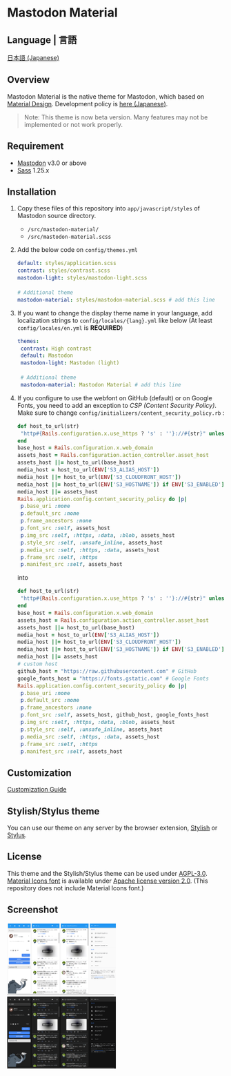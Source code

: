# Mastodon Material

## Language | 言語

[日本語 (Japanese)](README_ja.md)

## Overview

Mastodon Material is the native theme for Mastodon, which based on [Material Design](https://material.io). Development policy is [here (Japanese)](docs/development_policy_ja.md).

> Note: This theme is now beta version. Many features may not be implemented or not work properly. 

## Requirement

- [Mastodon](https://github.com/tootsuite/mastodon) v3.0 or above
- [Sass](https://sass-lang.com) 1.25.x

## Installation

1. Copy these files of this repository into `app/javascript/styles` of Mastodon source directory.
   
   * `/src/mastodon-material/`
   * `/src/mastodon-material.scss`

2. Add the below code on `config/themes.yml` 
   
   ```yml
   default: styles/application.scss
   contrast: styles/contrast.scss
   mastodon-light: styles/mastodon-light.scss
   
   # Additional theme
   mastodon-material: styles/mastodon-material.scss # add this line
   ```

3. If you want to change the display theme name in your language, add localization strings to `config/locales/{lang}.yml` like below (At least `config/locales/en.yml` is **REQUIRED**)
   
   ```yml
   themes:
    contrast: High contrast
    default: Mastodon
    mastodon-light: Mastodon (light)
   
    # Additional theme
    mastodon-material: Mastodon Material # add this line
   ```

4. If you configure to use the webfont on GitHub (default) or on Google Fonts, you need to add an exception to *CSP (Content Security Policy)*. Make sure to change `config/initializers/content_security_policy.rb` :
   
   ```ruby
   def host_to_url(str)
    "http#{Rails.configuration.x.use_https ? 's' : ''}://#{str}" unless str.blank?
   end
   base_host = Rails.configuration.x.web_domain
   assets_host = Rails.configuration.action_controller.asset_host
   assets_host ||= host_to_url(base_host)
   media_host = host_to_url(ENV['S3_ALIAS_HOST'])
   media_host ||= host_to_url(ENV['S3_CLOUDFRONT_HOST'])
   media_host ||= host_to_url(ENV['S3_HOSTNAME']) if ENV['S3_ENABLED'] == 'true'
   media_host ||= assets_host
   Rails.application.config.content_security_policy do |p|
    p.base_uri :none
    p.default_src :none
    p.frame_ancestors :none
    p.font_src :self, assets_host
    p.img_src :self, :https, :data, :blob, assets_host
    p.style_src :self, :unsafe_inline, assets_host
    p.media_src :self, :https, :data, assets_host
    p.frame_src :self, :https
    p.manifest_src :self, assets_host
   ```
   
   into
   
   ```ruby
   def host_to_url(str)
    "http#{Rails.configuration.x.use_https ? 's' : ''}://#{str}" unless str.blank?
   end
   base_host = Rails.configuration.x.web_domain
   assets_host = Rails.configuration.action_controller.asset_host
   assets_host ||= host_to_url(base_host)
   media_host = host_to_url(ENV['S3_ALIAS_HOST'])
   media_host ||= host_to_url(ENV['S3_CLOUDFRONT_HOST'])
   media_host ||= host_to_url(ENV['S3_HOSTNAME']) if ENV['S3_ENABLED'] == 'true'
   media_host ||= assets_host
   # custom host
   github_host = "https://raw.githubusercontent.com" # GitHub
   google_fonts_host = "https://fonts.gstatic.com" # Google Fonts
   Rails.application.config.content_security_policy do |p|
    p.base_uri :none
    p.default_src :none
    p.frame_ancestors :none
    p.font_src :self, assets_host, github_host, google_fonts_host
    p.img_src :self, :https, :data, :blob, assets_host
    p.style_src :self, :unsafe_inline, assets_host
    p.media_src :self, :https, :data, assets_host
    p.frame_src :self, :https
    p.manifest_src :self, assets_host
   ```

## Customization

[Customization Guide](docs/customization_guide.md)

## Stylish/Stylus theme

You can use our theme on any server by the browser extension, [Stylish](https://userstyles.org/) or [Stylus](https://add0n.com/stylus.html).

## License

This theme and the Stylish/Stylus theme can be used under [AGPL-3.0](LICENSE). [Material Icons font](https://google.github.io/material-design-icons/#icon-font-for-the-web) is available under [Apache license version 2.0](https://www.apache.org/licenses/LICENSE-2.0.html). (This repository does not include Material Icons font.)

## Screenshot

<img src="docs/res/timeline/v1-light.png" alt="material-v1-light" width=50%>
<img src="docs/res/timeline/v2-dark.png" alt="material-v2-dark" width=50%>
